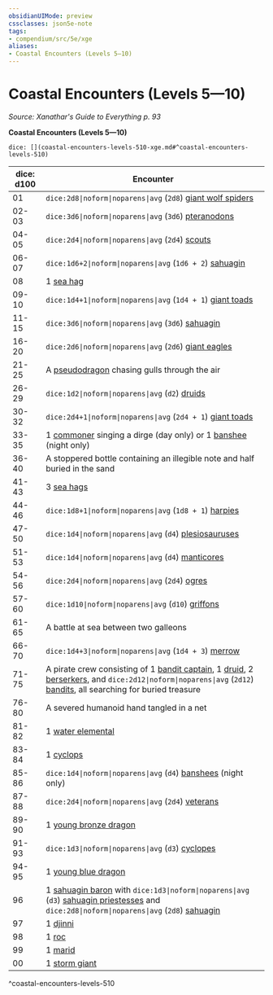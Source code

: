 ```yaml
---
obsidianUIMode: preview
cssclasses: json5e-note
tags:
- compendium/src/5e/xge
aliases:
- Coastal Encounters (Levels 5—10)
---
```

# Coastal Encounters (Levels 5—10)
*Source: Xanathar's Guide to Everything p. 93* 

**Coastal Encounters (Levels 5—10)**

`dice: [](coastal-encounters-levels-510-xge.md#^coastal-encounters-levels-510)`

| dice: d100 | Encounter |
|------------|-----------|
| 01 | `dice:2d8\|noform\|noparens\|avg` (`2d8`) [giant wolf spiders](/3-Mechanics/CLI/bestiary/beast/giant-wolf-spider-xmm.md) |
| 02-03 | `dice:3d6\|noform\|noparens\|avg` (`3d6`) [pteranodons](/3-Mechanics/CLI/bestiary/beast/pteranodon-xmm.md) |
| 04-05 | `dice:2d4\|noform\|noparens\|avg` (`2d4`) [scouts](/3-Mechanics/CLI/bestiary/humanoid/scout-xmm.md) |
| 06-07 | `dice:1d6+2\|noform\|noparens\|avg` (`1d6 + 2`) [sahuagin](/3-Mechanics/CLI/bestiary/fiend/sahuagin-warrior-xmm.md) |
| 08 | 1 [sea hag](/3-Mechanics/CLI/bestiary/fey/sea-hag-xmm.md) |
| 09-10 | `dice:1d4+1\|noform\|noparens\|avg` (`1d4 + 1`) [giant toads](/3-Mechanics/CLI/bestiary/beast/giant-toad-xmm.md) |
| 11-15 | `dice:3d6\|noform\|noparens\|avg` (`3d6`) [sahuagin](/3-Mechanics/CLI/bestiary/fiend/sahuagin-warrior-xmm.md) |
| 16-20 | `dice:2d6\|noform\|noparens\|avg` (`2d6`) [giant eagles](/3-Mechanics/CLI/bestiary/celestial/giant-eagle-xmm.md) |
| 21-25 | A [pseudodragon](/3-Mechanics/CLI/bestiary/dragon/pseudodragon-xmm.md) chasing gulls through the air |
| 26-29 | `dice:1d2\|noform\|noparens\|avg` (`d2`) [druids](/3-Mechanics/CLI/bestiary/humanoid/druid-xmm.md) |
| 30-32 | `dice:2d4+1\|noform\|noparens\|avg` (`2d4 + 1`) [giant toads](/3-Mechanics/CLI/bestiary/beast/giant-toad-xmm.md) |
| 33-35 | 1 [commoner](/3-Mechanics/CLI/bestiary/humanoid/commoner-xmm.md) singing a dirge (day only) or 1 [banshee](/3-Mechanics/CLI/bestiary/undead/banshee-xmm.md) (night only) |
| 36-40 | A stoppered bottle containing an illegible note and half buried in the sand |
| 41-43 | 3 [sea hags](/3-Mechanics/CLI/bestiary/fey/sea-hag-xmm.md) |
| 44-46 | `dice:1d8+1\|noform\|noparens\|avg` (`1d8 + 1`) [harpies](/3-Mechanics/CLI/bestiary/monstrosity/harpy-xmm.md) |
| 47-50 | `dice:1d4\|noform\|noparens\|avg` (`d4`) [plesiosauruses](/3-Mechanics/CLI/bestiary/beast/plesiosaurus-xmm.md) |
| 51-53 | `dice:1d4\|noform\|noparens\|avg` (`d4`) [manticores](/3-Mechanics/CLI/bestiary/monstrosity/manticore-xmm.md) |
| 54-56 | `dice:2d4\|noform\|noparens\|avg` (`2d4`) [ogres](/3-Mechanics/CLI/bestiary/giant/ogre-xmm.md) |
| 57-60 | `dice:1d10\|noform\|noparens\|avg` (`d10`) [griffons](/3-Mechanics/CLI/bestiary/monstrosity/griffon-xmm.md) |
| 61-65 | A battle at sea between two galleons |
| 66-70 | `dice:1d4+3\|noform\|noparens\|avg` (`1d4 + 3`) [merrow](/3-Mechanics/CLI/bestiary/monstrosity/merrow-xmm.md) |
| 71-75 | A pirate crew consisting of 1 [bandit captain](/3-Mechanics/CLI/bestiary/humanoid/bandit-captain-xmm.md), 1 [druid](/3-Mechanics/CLI/bestiary/humanoid/druid-xmm.md), 2 [berserkers](/3-Mechanics/CLI/bestiary/humanoid/berserker-xmm.md), and `dice:2d12\|noform\|noparens\|avg` (`2d12`) [bandits](/3-Mechanics/CLI/bestiary/humanoid/bandit-xmm.md), all searching for buried treasure |
| 76-80 | A severed humanoid hand tangled in a net |
| 81-82 | 1 [water elemental](/3-Mechanics/CLI/bestiary/elemental/water-elemental-xmm.md) |
| 83-84 | 1 [cyclops](/3-Mechanics/CLI/bestiary/giant/cyclops-sentry-xmm.md) |
| 85-86 | `dice:1d4\|noform\|noparens\|avg` (`d4`) [banshees](/3-Mechanics/CLI/bestiary/undead/banshee-xmm.md) (night only) |
| 87-88 | `dice:2d4\|noform\|noparens\|avg` (`2d4`) [veterans](/3-Mechanics/CLI/bestiary/humanoid/warrior-veteran-xmm.md) |
| 89-90 | 1 [young bronze dragon](/3-Mechanics/CLI/bestiary/dragon/young-bronze-dragon-xmm.md) |
| 91-93 | `dice:1d3\|noform\|noparens\|avg` (`d3`) [cyclopes](/3-Mechanics/CLI/bestiary/giant/cyclops-sentry-xmm.md) |
| 94-95 | 1 [young blue dragon](/3-Mechanics/CLI/bestiary/dragon/young-blue-dragon-xmm.md) |
| 96 | 1 [sahuagin baron](/3-Mechanics/CLI/bestiary/fiend/sahuagin-baron-xmm.md) with `dice:1d3\|noform\|noparens\|avg` (`d3`) [sahuagin priestesses](/3-Mechanics/CLI/bestiary/fiend/sahuagin-priest-xmm.md) and `dice:2d8\|noform\|noparens\|avg` (`2d8`) [sahuagin](/3-Mechanics/CLI/bestiary/fiend/sahuagin-warrior-xmm.md) |
| 97 | 1 [djinni](/3-Mechanics/CLI/bestiary/elemental/djinni-xmm.md) |
| 98 | 1 [roc](/3-Mechanics/CLI/bestiary/monstrosity/roc-xmm.md) |
| 99 | 1 [marid](/3-Mechanics/CLI/bestiary/elemental/marid-xmm.md) |
| 00 | 1 [storm giant](/3-Mechanics/CLI/bestiary/giant/storm-giant-xmm.md) |
^coastal-encounters-levels-510